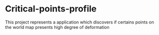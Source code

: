 # Critical-points-profile
This project represents  a application which discovers if certains points on the world map presents high degree of deformation
